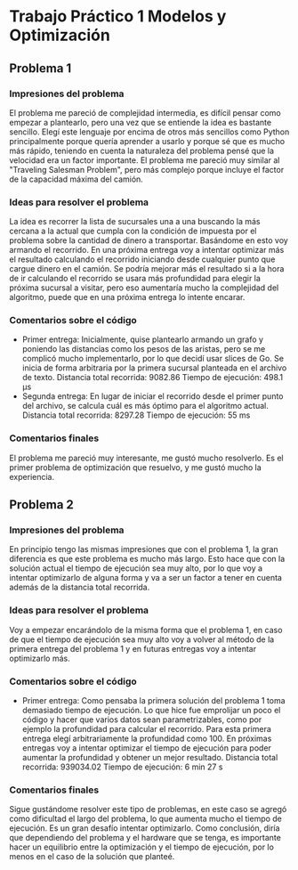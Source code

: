 # Trabajo Práctico 1 Modelos y Optimización

## Problema 1

### Impresiones del problema

El problema me pareció de complejidad intermedia, es difícil pensar como
empezar a plantearlo, pero una vez que se entiende la idea es bastante sencillo.
Elegí este lenguaje por encima de otros más sencillos como Python principalmente
porque quería aprender a usarlo y porque sé que es mucho más rápido, teniendo en
cuenta la naturaleza del problema pensé que la velocidad era un factor importante.
El problema me pareció muy similar al "Traveling Salesman Problem", pero más complejo
porque incluye el factor de la capacidad máxima del camión.

### Ideas para resolver el problema

La idea es recorrer la lista de sucursales una a una buscando la más cercana a la
actual que cumpla con la condición de impuesta por el problema sobre la cantidad de
dinero a transportar. Basándome en esto voy armando el recorrido.
En una próxima entrega voy a intentar optimizar más el resultado calculando el
recorrido iniciando desde cualquier punto que cargue dinero en el camión.
Se podría mejorar más el resultado si a la hora de ir calculando el recorrido se
usara más profundidad para elegir la próxima sucursal a visitar, pero eso aumentaría
mucho la complejidad del algoritmo, puede que en una próxima entrega lo intente encarar.

### Comentarios sobre el código

* Primer entrega:
  Inicialmente, quise plantearlo armando un grafo y poniendo las distancias como los
  pesos de las aristas, pero se me complicó mucho implementarlo, por lo que decidí
  usar slices de Go. Se inicia de forma arbitraria por la primera sucursal planteada
  en el archivo de texto.
  Distancia total recorrida: 9082.86
  Tiempo de ejecución: 498.1 µs
* Segunda entrega:
  En lugar de iniciar el recorrido desde el primer punto del archivo, se calcula
  cuál es más óptimo para el algoritmo actual.
  Distancia total recorrida: 8297.28
  Tiempo de ejecución: 55 ms

### Comentarios finales

El problema me pareció muy interesante, me gustó mucho resolverlo. Es el primer
problema de optimización que resuelvo, y me gustó mucho la experiencia.

## Problema 2

### Impresiones del problema

En principio tengo las mismas impresiones que con el problema 1, la gran diferencia es
que este problema es mucho más largo. Esto hace que con la solución actual el tiempo de ejecución
sea muy alto, por lo que voy a intentar optimizarlo de alguna forma y va a ser un factor a tener
en cuenta además de la distancia total recorrida.

### Ideas para resolver el problema

Voy a empezar encarándolo de la misma forma que el problema 1, en caso de que el tiempo de ejecución
sea muy alto voy a volver al método de la primera entrega del problema 1 y en futuras entregas voy a
intentar optimizarlo más.

### Comentarios sobre el código

* Primer entrega:
  Como pensaba la primera solución del problema 1 toma demasiado tiempo de ejecución. Lo que hice fue emprolijar un poco
  el código y hacer que varios datos sean parametrizables, como por ejemplo la profundidad para calcular el recorrido.
  Para esta primera entrega elegí arbitrariamente la profundidad como 100. En próximas entregas voy a intentar optimizar
  el tiempo de ejecución para poder aumentar la profundidad y obtener un mejor resultado.
  Distancia total recorrida: 939034.02
  Tiempo de ejecución: 6 min 27 s

### Comentarios finales

Sigue gustándome resolver este tipo de problemas, en este caso se agregó como dificultad el largo del
problema, lo que aumenta mucho el tiempo de ejecución. Es un gran desafío intentar optimizarlo.
Como conclusión, diría que dependiendo del problema y el hardware que se tenga, es importante hacer un
equilibrio entre la optimización y el tiempo de ejecución, por lo menos en el caso de la solución que
planteé.
